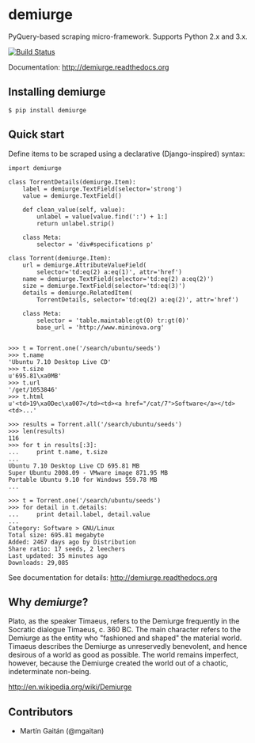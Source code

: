 demiurge
========

PyQuery-based scraping micro-framework.
Supports Python 2.x and 3.x.

[![Build Status](https://travis-ci.org/matiasb/demiurge.png?branch=master)](https://travis-ci.org/matiasb/demiurge)

Documentation: http://demiurge.readthedocs.org


Installing demiurge
-------------------

    $ pip install demiurge


Quick start
-----------

Define items to be scraped using a declarative (Django-inspired) syntax:

    import demiurge

    class TorrentDetails(demiurge.Item):
        label = demiurge.TextField(selector='strong')
        value = demiurge.TextField()

        def clean_value(self, value):
            unlabel = value[value.find(':') + 1:]
            return unlabel.strip()

        class Meta:
            selector = 'div#specifications p'

    class Torrent(demiurge.Item):
        url = demiurge.AttributeValueField(
            selector='td:eq(2) a:eq(1)', attr='href')
        name = demiurge.TextField(selector='td:eq(2) a:eq(2)')
        size = demiurge.TextField(selector='td:eq(3)')
        details = demiurge.RelatedItem(
            TorrentDetails, selector='td:eq(2) a:eq(2)', attr='href')

        class Meta:
            selector = 'table.maintable:gt(0) tr:gt(0)'
            base_url = 'http://www.mininova.org'


    >>> t = Torrent.one('/search/ubuntu/seeds')
    >>> t.name
    'Ubuntu 7.10 Desktop Live CD'
    >>> t.size
    u'695.81\xa0MB'
    >>> t.url
    '/get/1053846'
    >>> t.html
    u'<td>19\xa0Dec\xa007</td><td><a href="/cat/7">Software</a></td><td>...'

    >>> results = Torrent.all('/search/ubuntu/seeds')
    >>> len(results)
    116
    >>> for t in results[:3]:
    ...     print t.name, t.size
    ...
    Ubuntu 7.10 Desktop Live CD 695.81 MB
    Super Ubuntu 2008.09 - VMware image 871.95 MB
    Portable Ubuntu 9.10 for Windows 559.78 MB
    ...

    >>> t = Torrent.one('/search/ubuntu/seeds')
    >>> for detail in t.details:
    ...     print detail.label, detail.value
    ... 
    Category: Software > GNU/Linux
    Total size: 695.81 megabyte
    Added: 2467 days ago by Distribution
    Share ratio: 17 seeds, 2 leechers
    Last updated: 35 minutes ago
    Downloads: 29,085


See documentation for details: http://demiurge.readthedocs.org


Why *demiurge*?
---------------

Plato, as the speaker Timaeus, refers to the Demiurge frequently in the Socratic
dialogue Timaeus, c. 360 BC. The main character refers to the Demiurge as the
entity who "fashioned and shaped" the material world. Timaeus describes the
Demiurge as unreservedly benevolent, and hence desirous of a world as good as
possible. The world remains imperfect, however, because the Demiurge created
the world out of a chaotic, indeterminate non-being.

http://en.wikipedia.org/wiki/Demiurge


Contributors
------------

 - Martín Gaitán (@mgaitan)
